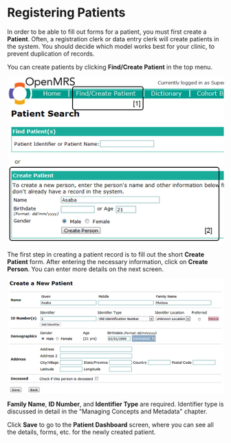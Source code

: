 # Registering Patients

In order to be able to fill out forms for a patient, you must first create a **Patient**. Often, a registration clerk or data entry clerk will create patients in the system. You should decide which model works best for your clinic, to prevent duplication of records.

You can create patients by clicking **Find/Create Patient** in the top menu.

![](/assets/find_create_patient.png)

The first step in creating a patient record is to fill out the short **Create Patient** form. After entering the necessary information, click on **Create Person**. You can enter more details on the next screen.

![](/assets/create_patient_2.png)

**Family Name**, **ID Number**, and **Identifier Type** are required. Identifier type is discussed in detail in the "Managing Concepts and Metadata" chapter.

Click **Save** to go to the **Patient Dashboard** screen, where you can see all the details, forms, etc. for the newly created patient.

